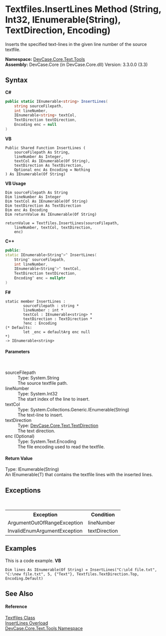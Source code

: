 # Textfiles.InsertLines Method (String, Int32, IEnumerable(String), TextDirection, Encoding)
 

Inserts the specified text-lines in the given line number of the source textfile.

**Namespace:**&nbsp;<a href="N_DevCase_Core_Text_Tools">DevCase.Core.Text.Tools</a><br />**Assembly:**&nbsp;DevCase.Core (in DevCase.Core.dll) Version: 3.3.0.0 (3.3)

## Syntax

**C#**<br />
``` C#
public static IEnumerable<string> InsertLines(
	string sourceFilepath,
	int lineNumber,
	IEnumerable<string> textCol,
	TextDirection textDirection,
	Encoding enc = null
)
```

**VB**<br />
``` VB
Public Shared Function InsertLines ( 
	sourceFilepath As String,
	lineNumber As Integer,
	textCol As IEnumerable(Of String),
	textDirection As TextDirection,
	Optional enc As Encoding = Nothing
) As IEnumerable(Of String)
```

**VB Usage**<br />
``` VB Usage
Dim sourceFilepath As String
Dim lineNumber As Integer
Dim textCol As IEnumerable(Of String)
Dim textDirection As TextDirection
Dim enc As Encoding
Dim returnValue As IEnumerable(Of String)

returnValue = Textfiles.InsertLines(sourceFilepath, 
	lineNumber, textCol, textDirection, 
	enc)
```

**C++**<br />
``` C++
public:
static IEnumerable<String^>^ InsertLines(
	String^ sourceFilepath, 
	int lineNumber, 
	IEnumerable<String^>^ textCol, 
	TextDirection textDirection, 
	Encoding^ enc = nullptr
)
```

**F#**<br />
``` F#
static member InsertLines : 
        sourceFilepath : string * 
        lineNumber : int * 
        textCol : IEnumerable<string> * 
        textDirection : TextDirection * 
        ?enc : Encoding 
(* Defaults:
        let _enc = defaultArg enc null
*)
-> IEnumerable<string> 

```


#### Parameters
&nbsp;<dl><dt>sourceFilepath</dt><dd>Type: System.String<br />The source textfile path.</dd><dt>lineNumber</dt><dd>Type: System.Int32<br />The start index of the line to insert.</dd><dt>textCol</dt><dd>Type: System.Collections.Generic.IEnumerable(String)<br />The text-line to insert.</dd><dt>textDirection</dt><dd>Type: <a href="T_DevCase_Core_Text_TextDirection">DevCase.Core.Text.TextDirection</a><br />The text direction.</dd><dt>enc (Optional)</dt><dd>Type: System.Text.Encoding<br />The file encoding used to read the textfile.</dd></dl>

#### Return Value
Type: IEnumerable(String)<br />An IEnumerable(T) that contains the textfile lines with the inserted lines.

## Exceptions
&nbsp;<table><tr><th>Exception</th><th>Condition</th></tr><tr><td>ArgumentOutOfRangeException</td><td>lineNumber</td></tr><tr><td>InvalidEnumArgumentException</td><td>textDirection</td></tr></table>

## Examples
This is a code example. 
**VB**<br />
``` VB
Dim lines As IEnumerable(Of String) = InsertLines("C:\old file.txt", "C:\new file.txt", 5, {"Text"}, Textfiles.TextDirection.Top, Encoding.Default)
```


## See Also


#### Reference
<a href="T_DevCase_Core_Text_Tools_Textfiles">Textfiles Class</a><br /><a href="Overload_DevCase_Core_Text_Tools_Textfiles_InsertLines">InsertLines Overload</a><br /><a href="N_DevCase_Core_Text_Tools">DevCase.Core.Text.Tools Namespace</a><br />